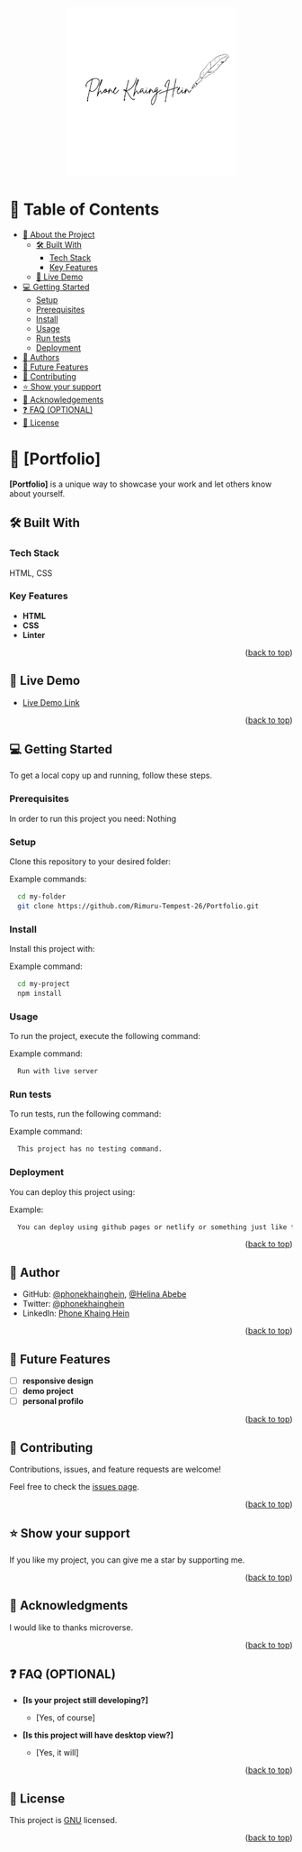<a name="readme-top"></a>

<div align="center">
  <img src="images/signature.png" alt="logo" width="300"  height="auto" />
  <br/>
</div>

<!-- TABLE OF CONTENTS -->

# 📗 Table of Contents

- [📖 About the Project](#about-project)
  - [🛠 Built With](#built-with)
    - [Tech Stack](#tech-stack)
    - [Key Features](#key-features)
  - [🚀 Live Demo](#live-demo)
- [💻 Getting Started](#getting-started)
  - [Setup](#setup)
  - [Prerequisites](#prerequisites)
  - [Install](#install)
  - [Usage](#usage)
  - [Run tests](#run-tests)
  - [Deployment](#deployment)
- [👥 Authors](#authors)
- [🔭 Future Features](#future-features)
- [🤝 Contributing](#contributing)
- [⭐️ Show your support](#support)
- [🙏 Acknowledgements](#acknowledgements)
- [❓ FAQ (OPTIONAL)](#faq)
- [📝 License](#license)

<!-- PROJECT DESCRIPTION -->

# 📖 [Portfolio] <a name="about-project"></a>

**[Portfolio]** is a unique way to showcase your work and let others know about yourself.

## 🛠 Built With <a name="built-with"></a>

### Tech Stack <a name="tech-stack"></a>

<p>HTML, CSS</p>

<!-- Features -->

### Key Features <a name="key-features"></a>

- **HTML**
- **CSS**
- **Linter**

<p align="right">(<a href="#readme-top">back to top</a>)</p>

<!-- LIVE DEMO -->

## 🚀 Live Demo <a name="live-demo"></a>

- [Live Demo Link](https://phonekhainghein-portfolio.netlify.app/)

<p align="right">(<a href="#readme-top">back to top</a>)</p>

<!-- GETTING STARTED -->

## 💻 Getting Started <a name="getting-started"></a>

To get a local copy up and running, follow these steps.

### Prerequisites

In order to run this project you need: Nothing


### Setup

Clone this repository to your desired folder:

Example commands:
```sh
  cd my-folder
  git clone https://github.com/Rimuru-Tempest-26/Portfolio.git
```

### Install

Install this project with:

Example command:
```sh
  cd my-project
  npm install
```

### Usage

To run the project, execute the following command:

Example command:
```sh
  Run with live server
```

### Run tests

To run tests, run the following command:


Example command:
```sh
  This project has no testing command.
```

### Deployment

You can deploy this project using:


Example:
```sh
  You can deploy using github pages or netlify or something just like that.
```

<p align="right">(<a href="#readme-top">back to top</a>)</p>

<!-- AUTHORS -->

## 👥 Author <a name="authors"></a>

- GitHub: [@phonekhainghein](https://github.com/Rimuru-Tempest-26), [@Helina Abebe](https://github.com/helina42)
- Twitter: [@phonekhainghein](https://twitter.com/PhoneKhaingHein)
- LinkedIn: [Phone Khaing Hein](https://www.linkedin.com/in/phone-khaing-hein-759497216/)

<p align="right">(<a href="#readme-top">back to top</a>)</p>

<!-- FUTURE FEATURES -->

## 🔭 Future Features <a name="future-features"></a>

- [ ] **responsive design**
- [ ] **demo project**
- [ ] **personal profilo**

<p align="right">(<a href="#readme-top">back to top</a>)</p>


<!-- CONTRIBUTING -->

## 🤝 Contributing <a name="contributing"></a>

Contributions, issues, and feature requests are welcome!

Feel free to check the [issues page](../../issues/).

<p align="right">(<a href="#readme-top">back to top</a>)</p>

<!-- SUPPORT -->

## ⭐️ Show your support <a name="support"></a>
If you like my project, you can give me a star by supporting me.

<p align="right">(<a href="#readme-top">back to top</a>)</p>

<!-- ACKNOWLEDGEMENTS -->

## 🙏 Acknowledgments <a name="acknowledgements"></a>

I would like to thanks microverse.

<p align="right">(<a href="#readme-top">back to top</a>)</p>

<!-- FAQ (optional) -->

## ❓ FAQ (OPTIONAL) <a name="faq"></a>

- **[Is your project still developing?]**

  - [Yes, of course]

- **[Is this project will have desktop view?]**

  - [Yes, it will]

<p align="right">(<a href="#readme-top">back to top</a>)</p>

<!-- LICENSE -->

## 📝 License <a name="license"></a>

This project is [GNU](./LICENSE) licensed.

<p align="right">(<a href="#readme-top">back to top</a>)</p>
